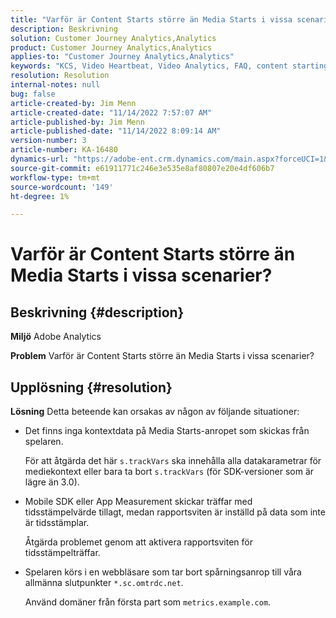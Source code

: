 ```yaml
---
title: "Varför är Content Starts större än Media Starts i vissa scenarier?"
description: Beskrivning
solution: Customer Journey Analytics,Analytics
product: Customer Journey Analytics,Analytics
applies-to: "Customer Journey Analytics,Analytics"
keywords: "KCS, Video Heartbeat, Video Analytics, FAQ, content starting, greater, media starting, Adobe Analytics"
resolution: Resolution
internal-notes: null
bug: false
article-created-by: Jim Menn
article-created-date: "11/14/2022 7:57:07 AM"
article-published-by: Jim Menn
article-published-date: "11/14/2022 8:09:14 AM"
version-number: 3
article-number: KA-16480
dynamics-url: "https://adobe-ent.crm.dynamics.com/main.aspx?forceUCI=1&pagetype=entityrecord&etn=knowledgearticle&id=f2f8c0e9-f163-ed11-9561-6045bd006b4b"
source-git-commit: e61911771c246e3e535e8af80807e20e4df606b7
workflow-type: tm+mt
source-wordcount: '149'
ht-degree: 1%

---
```


# Varför är Content Starts större än Media Starts i vissa scenarier?

## Beskrivning {#description}


<b>Miljö</b>
Adobe Analytics

<b>Problem</b>
Varför är Content Starts större än Media Starts i vissa scenarier?


## Upplösning {#resolution}


<b>Lösning</b>
Detta beteende kan orsakas av någon av följande situationer:

- Det finns inga kontextdata på Media Starts-anropet som skickas från spelaren.

   För att åtgärda det här `s.trackVars` ska innehålla alla datakarametrar för mediekontext eller bara ta bort `s.trackVars` (för SDK-versioner som är lägre än 3.0).
- Mobile SDK eller App Measurement skickar träffar med tidsstämpelvärde tillagt, medan rapportsviten är inställd på data som inte är tidsstämplar.

   Åtgärda problemet genom att aktivera rapportsviten för tidsstämpelträffar.
- Spelaren körs i en webbläsare som tar bort spårningsanrop till våra allmänna slutpunkter `*.sc.omtrdc.net`.

   Använd domäner från första part som `metrics.example.com`.

